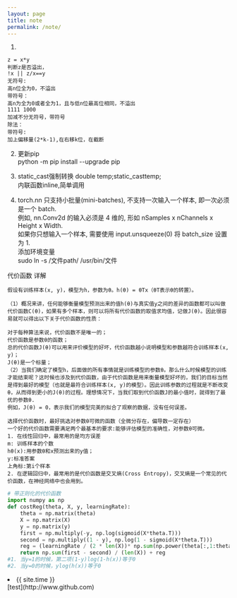 ```yaml
---
layout: page
title: note
permalink: /note/
---  
```


1. 
```
z = x*y
判断z是否溢出，
!x || z/x==y
无符号:
高n位全为0，不溢出
带符号：
高n为全为0或者全为1，且与低n位最高位相同，不溢出
1111 1000
加减不分无符号，带符号
除法：
带符号:
加上偏移量(2*k-1),在右移k位，在截断  
```  
2. 更新pip  
python -m pip  install --upgrade pip  

3. static_cast强制转换 double temp;static_cast<int>temp;    
内联函数inline,简单调用  

4. torch.nn 只支持小批量(mini-batches), 不支持一次输入一个样本, 即一次必须是一个 batch.  
例如, nn.Conv2d 的输入必须是 4 维的, 形如 nSamples x nChannels x Height x Width.  
如果你只想输入一个样本, 需要使用 input.unsqueeze(0) 将 batch_size 设置为 1.  
添加环境变量  
sudo ln -s /文件path/ /usr/bin/文件

代价函数  详解  
```
假设有训练样本(x, y)，模型为h，参数为θ。h(θ) = θTx（θT表示θ的转置）。

（1）概况来讲，任何能够衡量模型预测出来的值h(θ)与真实值y之间的差异的函数都可以叫做代价函数C(θ)，如果有多个样本，则可以将所有代价函数的取值求均值，记做J(θ)。因此很容易就可以得出以下关于代价函数的性质：

对于每种算法来说，代价函数不是唯一的；  
代价函数是参数θ的函数；  
总的代价函数J(θ)可以用来评价模型的好坏，代价函数越小说明模型和参数越符合训练样本(x, y)；  
J(θ)是一个标量；  
（2）当我们确定了模型h，后面做的所有事情就是训练模型的参数θ。那么什么时候模型的训练才能结束呢？这时候也涉及到代价函数，由于代价函数是用来衡量模型好坏的，我们的目标当然是得到最好的模型（也就是最符合训练样本(x, y)的模型）。因此训练参数的过程就是不断改变θ，从而得到更小的J(θ)的过程。理想情况下，当我们取到代价函数J的最小值时，就得到了最优的参数θ.  
例如，J(θ) = 0，表示我们的模型完美的拟合了观察的数据，没有任何误差。

选择代价函数时，最好挑选对参数θ可微的函数（全微分存在，偏导数一定存在） 
一个好的代价函数需要满足两个最基本的要求:能够评估模型的准确性，对参数θ可微。  
1. 在线性回归中，最常用的是均方误差  
m: 训练样本的个数  
hθ(x):用参数θ和x预测出来的y值；
y:标准答案
上角标:第i个样本  
2. 在逻辑回归中，最常用的是代价函数是交叉熵(Cross Entropy)，交叉熵是一个常见的代价函数，在神经网络中也会用到。  
```  

```python
# 带正则化的代价函数
import numpy as np
def costReg(theta, X, y, learningRate):
    theta = np.matrix(theta)
    X = np.matrix(X)
    y = np.matrix(y)
    first = np.multiply(-y, np.log(sigmoid(X*theta.T)))
    second = np.multiply((1 - y), np.log(1 - sigmoid(X*theta.T)))
    reg = (learningRate / (2 * len(X))* np.sum(np.power(theta[:,1:theta.shape[1]],2))
    return np.sum(first - second) / (len(X)) + reg
#1. 当y=1的时候，第二项(1-y)log(1-h(x))等于0 
#2. 当y=0的时候，ylog(h(x))等于0
```
<li>{{ site.time }}</li> 
[test](http://www.github.com)